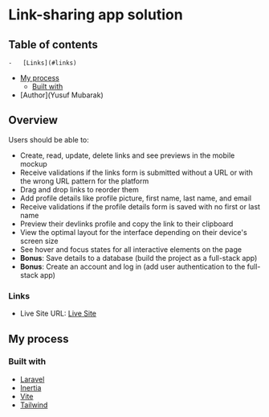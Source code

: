 # Link-sharing app solution



## Table of contents


    -   [Links](#links)
-   [My process](#my-process)
    -   [Built with](#built-with)
-   [Author](Yusuf Mubarak)

## Overview


Users should be able to:

-   Create, read, update, delete links and see previews in the mobile mockup
-   Receive validations if the links form is submitted without a URL or with the wrong URL pattern for the platform
-   Drag and drop links to reorder them
-   Add profile details like profile picture, first name, last name, and email
-   Receive validations if the profile details form is saved with no first or last name
-   Preview their devlinks profile and copy the link to their clipboard
-   View the optimal layout for the interface depending on their device's screen size
-   See hover and focus states for all interactive elements on the page
-   **Bonus**: Save details to a database (build the project as a full-stack app)
-   **Bonus**: Create an account and log in (add user authentication to the full-stack app)





### Links

-   Live Site URL: [Live Site](https://link-sharing-app.fly.dev/login)

## My process

### Built with

-   [Laravel](https://laravel.com)
-   [Inertia](https://inertiajs.com)
-   [Vite](https://vitejs.dev/)
-   [Tailwind](https://tailwindcss.com/)


